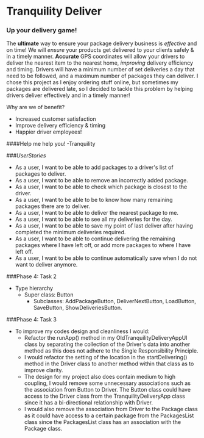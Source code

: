 # Tranquility Deliver
### Up your delivery game!

The **ultimate** way to ensure your package delivery business is *effective* and on time!
We will *ensure* your products get delivered to your clients safely & in a timely manner.
**Accurate** GPS coordinates will allow your drivers to deliver the nearest item to the nearest home, *improving* delivery efficiency and timing.
Drivers will have a minimum number of set deliveries a day that need to be followed, and a maximum number of packages they can deliver. 
I chose this project as I enjoy ordering stuff online, but sometimes my packages are delivered late,
so I decided to tackle this problem by helping drivers deliver effectively and in a timely manner! 

Why are we of benefit?
- Increased customer satisfaction
- Improve delivery efficiency & timing
- Happier driver employees!

####Help me help you!
-Tranquility


###*UserStories*
- As a user, I want to be able to add packages to a driver's list of packages to deliver.
- As a user, I want to be able to remove an incorrectly added package.
- As a user, I want to be able to check which package is closest to the driver.
- As a user, I want to be able to be to know how many remaining packages there are to deliver.
- As a user, I want to be able to deliver the nearest package to me.
- As a user, I want to be able to see all my deliveries for the day.
- As a user, I want to be able to save my point of last deliver after having completed the minimum deliveries required.
- As a user, I want to be able to continue delivering the remaining packages where I have left off, or add more packages to where I have left off.
- As a user, I want to be able to continue automatically save when I do not want to deliver anymore.

###Phase 4: Task 2
- Type hierarchy
    - Super class: Button 
      - Subclasses: AddPackageButton, DeliverNextButton, LoadButton, SaveButton, ShowDeliveriesButton.

###Phase 4: Task 3
- To improve my codes design and cleanliness I would:
  - Refactor the runApp() method in my OldTranquilityDeliveryAppUI class by separating the collection of the Driver's data into another method as this does not adhere to the Single Responsibility Principle.
  - I would refactor the setting of the location in the startDelivering() method in the Driver class to another method within that class as to improve clarity.
  - The design for my project also does contain medium to high coupling, I would remove some unnecessary associations such as the association from Button to Driver. The Button class could have access to the Driver class from the TranquilityDeliveryApp class since it has a bi-directional relationship with Driver.
  - I would also remove the association from Driver to the Package class as it could have access to a certain package from the PackagesList class since the PackagesList class has an association with the Package class.

